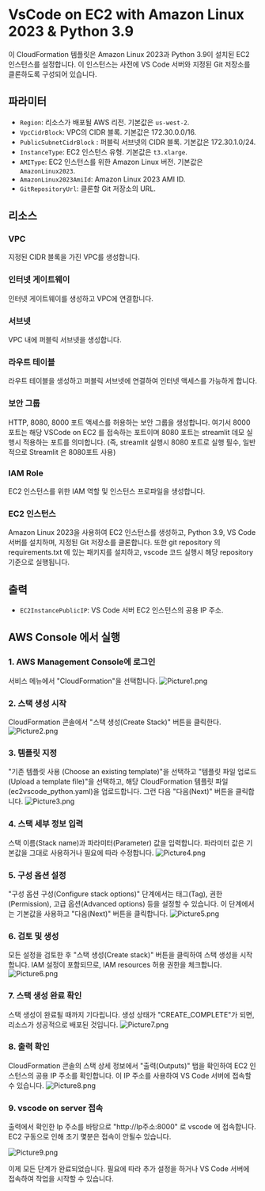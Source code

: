 # VsCode on EC2 with Amazon Linux 2023 & Python 3.9

이 CloudFormation 템플릿은 Amazon Linux 2023과 Python 3.9이 설치된 EC2 인스턴스를 설정합니다.
이 인스턴스는 사전에 VS Code 서버와 지정된 Git 저장소를 클론하도록 구성되어 있습니다.

## 파라미터

- `Region`: 리소스가 배포될 AWS 리전. 기본값은 `us-west-2`.
- `VpcCidrBlock`: VPC의 CIDR 블록. 기본값은 172.30.0.0/16.
- `PublicSubnetCidrBlock` : 퍼블릭 서브넷의 CIDR 블록. 기본값은 172.30.1.0/24.
- `InstanceType`: EC2 인스턴스 유형. 기본값은 `t3.xlarge`.
- `AMIType`: EC2 인스턴스를 위한 Amazon Linux 버전. 기본값은 `AmazonLinux2023`.
- `AmazonLinux2023AmiId`: Amazon Linux 2023 AMI ID.
- `GitRepositoryUrl`: 클론할 Git 저장소의 URL.

## 리소스

### VPC

지정된 CIDR 블록을 가진 VPC를 생성합니다.

### 인터넷 게이트웨이

인터넷 게이트웨이를 생성하고 VPC에 연결합니다.

### 서브넷

VPC 내에 퍼블릭 서브넷을 생성합니다.

### 라우트 테이블

라우트 테이블을 생성하고 퍼블릭 서브넷에 연결하여 인터넷 액세스를 가능하게 합니다.

### 보안 그룹

HTTP, 8080, 8000 포트 액세스를 허용하는 보안 그룹을 생성합니다.
여기서 8000 포트는 해당 VSCode on EC2 를 접속하는 포트이며
8080 포트는 streamlit 데모 실행시 적용하는 포트를 의미합니다.
(즉, streamlit 실행시 8080 포트로 실행 필수, 일반적으로 Streamlit 은 8080포트 사용)

### IAM Role

EC2 인스턴스를 위한 IAM 역할 및 인스턴스 프로파일을 생성합니다.

### EC2 인스턴스

Amazon Linux 2023을 사용하여 EC2 인스턴스를 생성하고, Python 3.9, VS Code 서버를 설치하며, 지정된 Git 저장소를 클론합니다.
또한 git repository 의 requirements.txt 에 있는 패키지를 설치하고, vscode 코드 실행시 해당 repository 기준으로 실행됩니다.

## 출력

- `EC2InstancePublicIP`: VS Code 서버 EC2 인스턴스의 공용 IP 주소.

## AWS Console 에서 실행

### 1. AWS Management Console에 로그인

서비스 메뉴에서 "CloudFormation"을 선택합니다.
![Picture1.png](static/Picture1.png)

### 2. 스택 생성 시작

CloudFormation 콘솔에서 "스택 생성(Create Stack)" 버튼을 클릭한다.
![Picture2.png](static/Picture2.png)

### 3. 템플릿 지정

"기존 템플릿 사용 (Choose an existing template)"을 선택하고 "템플릿 파일 업로드(Upload a template file)"을 선택하고, 해당 CloudFormation 템플릿 파일(ec2vscode_python.yaml)을 업로드합니다.
그런 다음 "다음(Next)" 버튼을 클릭합니다.
![Picture3.png](static/Picture3.png)

### 4. 스택 세부 정보 입력

스택 이름(Stack name)과 파라미터(Parameter) 값을 입력합니다. 파라미터 값은 기본값을 그대로 사용하거나 필요에 따라 수정합니다.
![Picture4.png](static/Picture4.png)

### 5. 구성 옵션 설정

"구성 옵션 구성(Configure stack options)" 단계에서는 태그(Tag), 권한(Permission), 고급 옵션(Advanced options) 등을 설정할 수 있습니다. 이 단계에서는 기본값을 사용하고 "다음(Next)" 버튼을 클릭합니다.
![Picture5.png](static/Picture5.png)

### 6. 검토 및 생성

모든 설정을 검토한 후 "스택 생성(Create stack)" 버튼을 클릭하여 스택 생성을 시작합니다. IAM 설정이 포함되므로, IAM resources 허용 권한을 체크합니다.
![Picture6.png](static/Picture6.png)

### 7. 스택 생성 완료 확인

스택 생성이 완료될 때까지 기다립니다. 생성 상태가 "CREATE_COMPLETE"가 되면, 리소스가 성공적으로 배포된 것입니다.
![Picture7.png](static/Picture7.png)

### 8. 출력 확인

CloudFormation 콘솔의 스택 상세 정보에서 "출력(Outputs)" 탭을 확인하여 EC2 인스턴스의 공용 IP 주소를 확인합니다. 이 IP 주소를 사용하여 VS Code 서버에 접속할 수 있습니다.
![Picture8.png](static/Picture8.png)

### 9. vscode on server 접속

출력에서 확인한 Ip 주소를 바탕으로 "http://Ip주소:8000" 로 vscode 에 접속합니다. EC2 구동으로 인해 초기 몇분은 접속이 안될수 있습니다.

![Picture9.png](static/Picture9.png)


이제 모든 단계가 완료되었습니다.
필요에 따라 추가 설정을 하거나 VS Code 서버에 접속하여 작업을 시작할 수 있습니다.
